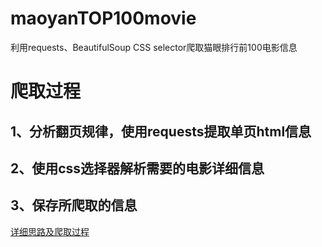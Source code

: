# maoyanTOP100movie
利用requests、BeautifulSoup CSS selector爬取猫眼排行前100电影信息

# 爬取过程
## 1、分析翻页规律，使用requests提取单页html信息
## 2、使用css选择器解析需要的电影详细信息
## 3、保存所爬取的信息

[详细思路及爬取过程](https://www.cnblogs.com/sjfeng1987/p/9849568.html)
